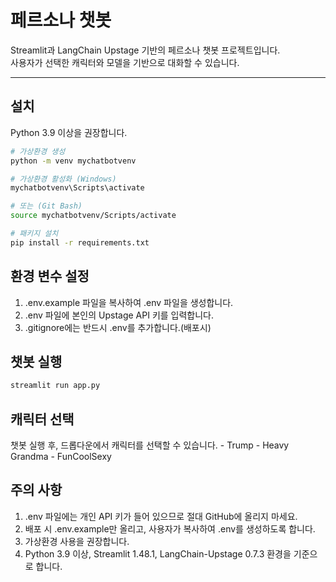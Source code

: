 # 페르소나 챗봇

Streamlit과 LangChain Upstage 기반의 페르소나 챗봇 프로젝트입니다.  
사용자가 선택한 캐릭터와 모델을 기반으로 대화할 수 있습니다.

---

## 설치

Python 3.9 이상을 권장합니다.

```bash
# 가상환경 생성
python -m venv mychatbotvenv

# 가상환경 활성화 (Windows)
mychatbotvenv\Scripts\activate

# 또는 (Git Bash)
source mychatbotvenv/Scripts/activate

# 패키지 설치
pip install -r requirements.txt
```

## 환경 변수 설정
1. .env.example 파일을 복사하여 .env 파일을 생성합니다.
2. .env 파일에 본인의 Upstage API 키를 입력합니다.
3. .gitignore에는 반드시 .env를 추가합니다.(배포시)

## 챗봇 실행
```bash
streamlit run app.py
```

## 캐릭터 선택
챗봇 실행 후, 드롭다운에서 캐릭터를 선택할 수 있습니다.
    - Trump
    - Heavy Grandma
    - FunCoolSexy

## 주의 사항
1. .env 파일에는 개인 API 키가 들어 있으므로 절대 GitHub에 올리지 마세요.
2. 배포 시 .env.example만 올리고, 사용자가 복사하여 .env를 생성하도록 합니다.
3. 가상환경 사용을 권장합니다.
4. Python 3.9 이상, Streamlit 1.48.1, LangChain-Upstage 0.7.3 환경을 기준으로 합니다.